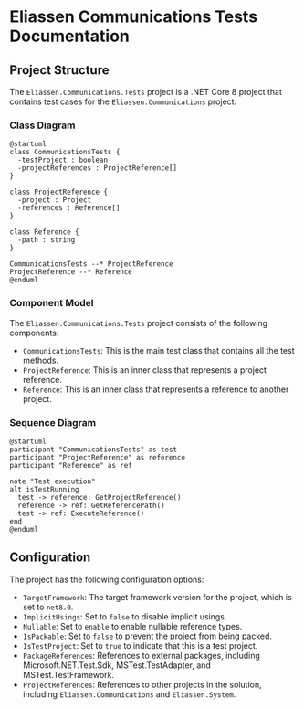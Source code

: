 # Eliassen Communications Tests Documentation

## Project Structure

The `Eliassen.Communications.Tests` project is a .NET Core 8 project that contains test cases for the `Eliassen.Communications` project.

### Class Diagram

```plantuml
@startuml
class CommunicationsTests {
  -testProject : boolean
  -projectReferences : ProjectReference[]
}

class ProjectReference {
  -project : Project
  -references : Reference[]
}

class Reference {
  -path : string
}

CommunicationsTests --* ProjectReference
ProjectReference --* Reference
@enduml
```

### Component Model

The `Eliassen.Communications.Tests` project consists of the following components:

* `CommunicationsTests`: This is the main test class that contains all the test methods.
* `ProjectReference`: This is an inner class that represents a project reference.
* `Reference`: This is an inner class that represents a reference to another project.

### Sequence Diagram

```plantuml
@startuml
participant "CommunicationsTests" as test
participant "ProjectReference" as reference
participant "Reference" as ref

note "Test execution"
alt isTestRunning
  test -> reference: GetProjectReference()
  reference -> ref: GetReferencePath()
  test -> ref: ExecuteReference()
end
@enduml
```

## Configuration

The project has the following configuration options:

* `TargetFramework`: The target framework version for the project, which is set to `net8.0`.
* `ImplicitUsings`: Set to `false` to disable implicit usings.
* `Nullable`: Set to `enable` to enable nullable reference types.
* `IsPackable`: Set to `false` to prevent the project from being packed.
* `IsTestProject`: Set to `true` to indicate that this is a test project.
* `PackageReferences`: References to external packages, including Microsoft.NET.Test.Sdk, MSTest.TestAdapter, and MSTest.TestFramework.
* `ProjectReferences`: References to other projects in the solution, including `Eliassen.Communications` and `Eliassen.System`.